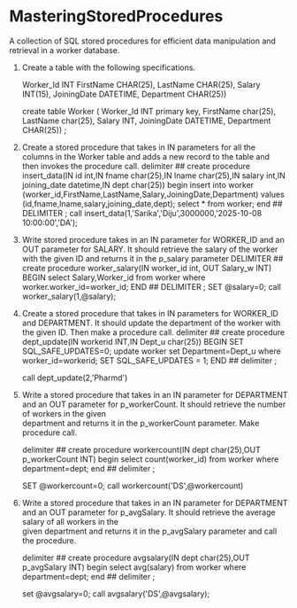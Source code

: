 # MasteringStoredProcedures
A collection of SQL stored procedures for efficient data manipulation and retrieval in a worker database.

1. Create a table with the following specifications.

   Worker_Id INT FirstName CHAR(25), LastName CHAR(25), Salary INT(15), JoiningDate DATETIME, Department CHAR(25))
     
      create table Worker (
      Worker_Id INT primary key,
      FirstName char(25),
      LastName char(25),
      Salary INT,
      JoiningDate DATETIME,
      Department CHAR(25)) ;
2. Create a stored procedure that takes in IN parameters for all the columns in the Worker table and adds a new record to the table and then invokes the procedure call. 
      delimiter ##
      create procedure insert_data(IN id int,IN fname char(25),IN lname char(25),IN salary int,IN joining_date datetime,IN dept char(25))
      begin 
      insert into worker (worker_id,FirstName,LastName,Salary,JoiningDate,Department) values 
      (id,fname,lname,salary,joining_date,dept);
      select * from worker;
      end ##
      DELIMITER ;
      call insert_data(1,'Sarika','Diju',3000000,'2025-10-08 10:00:00','DA');

3. Write stored procedure takes in an IN parameter for WORKER_ID and an OUT parameter for SALARY. It should retrieve the salary of the worker with the given ID and returns      it in the p_salary parameter
      DELIMITER ##
      create procedure worker_salary(IN worker_id int, OUT Salary_w INT)
      BEGIN 
      select Salary,Worker_id from worker where worker.worker_id=worker_id;
      END ##
      DELIMITER ;
      SET @salary=0;
      call worker_salary(1,@salary);

4. Create a stored procedure that takes in IN parameters for WORKER_ID and DEPARTMENT. It should update the department of the worker with the given ID. Then make a procedure    call.
   delimiter ##
   create procedure dept_update(IN workerid INT,IN Dept_u char(25))
   BEGIN
   SET SQL_SAFE_UPDATES=0;
   update worker set Department=Dept_u where worker_id=workerid;
   SET SQL_SAFE_UPDATES = 1;
   END ##
   delimiter ;
   
   call dept_update(2,'Pharmd')

5. Write a stored procedure that takes in an IN parameter for DEPARTMENT and an OUT parameter for p_workerCount. It should retrieve the number of workers in the given       
   department and returns it in the p_workerCount parameter. Make procedure call.

   delimiter ##
   create procedure workercount(IN dept char(25),OUT p_workerCount INT)
   begin
   select count(worker_id) from worker where department=dept;
   end ##
   delimiter ;
   
   SET @workercount=0;
   call workercount('DS',@workercount)
   
6. Write a stored procedure that takes in an IN parameter for DEPARTMENT and an OUT parameter for p_avgSalary. It should retrieve the average salary of all workers in the    
   given department and returns it in the p_avgSalary parameter and call the procedure.

   delimiter ##
   create procedure avgsalary(IN dept char(25),OUT p_avgSalary INT)
   begin
   select avg(salary) from worker where department=dept;
   end ##
   delimiter ;
   
   
   set @avgsalary=0;
   call avgsalary('DS',@avgsalary);
   
      



